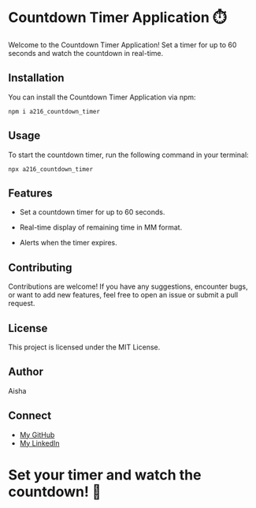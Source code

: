 # Countdown Timer Application ⏱️
Welcome to the Countdown Timer Application! Set a timer for up to 60 seconds and watch the countdown in real-time.

## Installation
You can install the Countdown Timer Application via npm:

    npm i a216_countdown_timer

## Usage
To start the countdown timer, run the following command in your terminal:

    npx a216_countdown_timer

## Features
- Set a countdown timer for up to 60 seconds.

- Real-time display of remaining time in MM
format.

- Alerts when the timer expires.

## Contributing
Contributions are welcome! If you have any suggestions, encounter bugs, or want to add new features, feel free to open an issue or submit a pull request.

## License
This project is licensed under the MIT License.

## Author
Aisha

## Connect

- [My GitHub](https://github.com/Ai-sha19)
- [My LinkedIn](https://www.linkedin.com/in/aisha-486a4b228/)

# Set your timer and watch the countdown! 🚀






